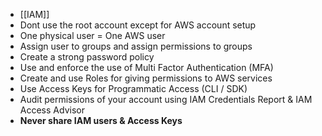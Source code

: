 - [[IAM]]
- Dont use the root account except for AWS account setup
- One physical user = One AWS user
- Assign user to groups and assign permissions to groups
- Create a strong password policy
- Use and enforce the use of Multi Factor Authentication (MFA)
- Create and use Roles for giving permissions to AWS services
- Use Access Keys for Programmatic Access (CLI / SDK)
- Audit permissions of your account using IAM Credentials Report & IAM Access Advisor
- **Never share IAM users & Access Keys**